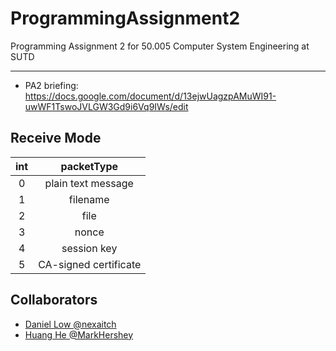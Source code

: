 # ProgrammingAssignment2

Programming Assignment 2 for 50.005 Computer System Engineering at SUTD

---

-   PA2 briefing: https://docs.google.com/document/d/13ejwUagzpAMuWI91-uwWF1TswoJVLGW3Gd9i6Vq9IWs/edit

## Receive Mode

| int |      packetType       |
| :-: | :-------------------: |
|  0  |  plain text message   |
|  1  |       filename        |
|  2  |         file          |
|  3  |         nonce         |
|  4  |      session key      |
|  5  | CA-signed certificate |

## Collaborators

-   [Daniel Low @nexaitch](https://github.com/nexaitch)
-   [Huang He @MarkHershey](https://github.com/MarkHershey)
